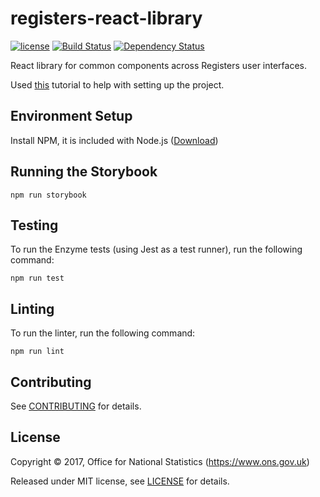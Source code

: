 # registers-react-library

[![license](https://img.shields.io/github/license/mashape/apistatus.svg)](./LICENSE) [![Build Status](https://travis-ci.org/ONSdigital/registers-react-library.svg?branch=feature%2Fci-pipeline)](https://travis-ci.org/ONSdigital/registers-react-library) [![Dependency Status](https://www.versioneye.com/user/projects/59e49c0d0fb24f213b61dc12/badge.svg?style=flat-square)](https://www.versioneye.com/user/projects/59e49c0d0fb24f213b61dc12)

React library for common components across Registers user interfaces.

Used [this](https://myappincome.co.uk/how-to-create-local-npm-package-of-react-components/) tutorial to help with setting up the project.

## Environment Setup

Install NPM, it is included with Node.js ([Download](https://nodejs.org/en/))

## Running the Storybook

```shell
npm run storybook
```

## Testing

To run the Enzyme tests (using Jest as a test runner), run the following command:

```shell
npm run test
```

## Linting

To run the linter, run the following command:

```shell
npm run lint
```

## Contributing

See [CONTRIBUTING](./CONTRIBUTING.md) for details.

## License

Copyright ©‎ 2017, Office for National Statistics (https://www.ons.gov.uk)

Released under MIT license, see [LICENSE](./LICENSE) for details.

